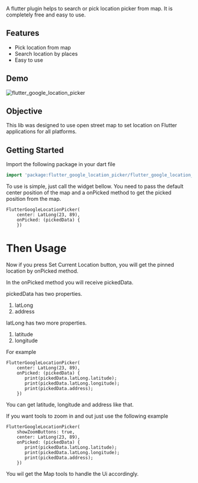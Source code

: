 A flutter plugin helps to search or pick location picker from map. It is completely free and easy to use.

## Features

* Pick location from map
* Search location by places
* Easy to use



## Demo
![flutter_google_location_picker](https://user-images.githubusercontent.com/69592754/174075388-684404cf-ada9-4c44-a1c2-5fc9fcc872ba.png)


<!-- ## Help Maintenance

I've been maintaining quite many repos these days and burning out slowly. If you could help me cheer up, buying me a cup of coffee will make my life really happy and get much energy out of it.

<a href="https://www.buymeacoffee.com/arsarsars1" target="_blank"><img src="https://www.buymeacoffee.com/assets/img/custom_images/purple_img.png" alt="Buy Me A Coffee" style="height: auto !important;width: auto !important;" ></a> -->

## Objective
This lib was designed to use open street map to set location on Flutter applications for all platforms.

## Getting Started


Import the following package in your dart file

```dart
import 'package:flutter_google_location_picker/flutter_google_location_picker.dart';
```

To use is simple, just call the widget bellow. You need to pass the default center position of the map and a onPicked method to get the picked position from the map.

    FlutterGoogleLocationPicker(
        center: LatLong(23, 89),
        onPicked: (pickedData) {
        })

# Then Usage

Now if you press Set Current Location button, you will get the pinned location by onPicked method.

In the onPicked method you will receive pickedData.

pickedData has two properties.

1. latLong
2. address

latLong has two more properties.

1. latitude
2. longitude

For example

    FlutterGoogleLocationPicker(
        center: LatLong(23, 89),
        onPicked: (pickedData) {
           print(pickedData.latLong.latitude);
           print(pickedData.latLong.longitude);
           print(pickedData.address);
        })

You can get latitude, longitude and address like that.

If you want tools to zoom in and out just use the following example


    FlutterGoogleLocationPicker(
        showZoomButtons: true,
        center: LatLong(23, 89),
        onPicked: (pickedData) {
           print(pickedData.latLong.latitude);
           print(pickedData.latLong.longitude);
           print(pickedData.address);
        })

You wil get the Map tools to handle the Ui accordingly.